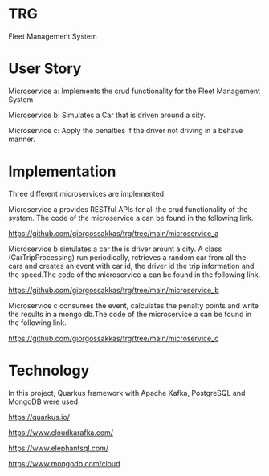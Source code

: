 # TRG
Fleet Management System

# User Story
Microservice a: Implements the crud functionality for the Fleet Management System

Microservice b: Simulates a Car that is driven around a city.

Microservice c: Apply the penalties if the driver not driving in a behave manner.

# Implementation
Three different microservices are implemented.

Microservice a provides RESTful APIs for all the crud functionality of the system. The code of the microservice a can be found in the following link.

https://github.com/giorgossakkas/trg/tree/main/microservice_a

Microservice b simulates a car the is driver arount a city. A class (CarTripProcessing) run periodically, retrieves a random car from all the cars and creates an event with car id, the driver id the trip information and the speed.The code of the microservice a can be found in the following link.

https://github.com/giorgossakkas/trg/tree/main/microservice_b
 
Microservice c consumes the event, calculates the penalty points and write the results in a mongo db.The code of the microservice a can be found in the following link.

https://github.com/giorgossakkas/trg/tree/main/microservice_c

# Technology

In this project, Quarkus framework with Apache Kafka, PostgreSQL and MongoDB were used.

https://quarkus.io/

https://www.cloudkarafka.com/

https://www.elephantsql.com/

https://www.mongodb.com/cloud
